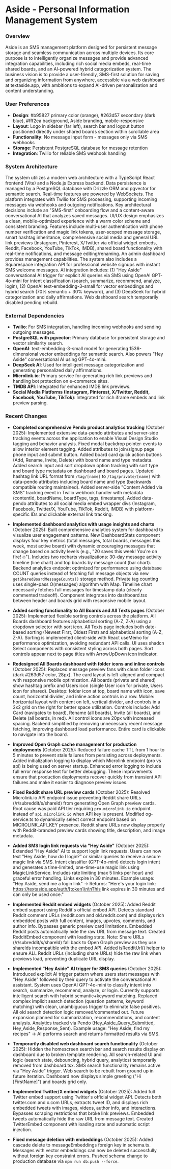 # Aside - Personal Information Management System

### Overview
Aside is an SMS management platform designed for persistent message storage and seamless communication across multiple devices. Its core purpose is to intelligently organize messages and provide advanced integration capabilities, including rich social media embeds, real-time shared boards, and an AI-powered hybrid categorization system. The business vision is to provide a user-friendly, SMS-first solution for saving and organizing information from anywhere, accessible via a web dashboard at textaside.app, with ambitions to expand AI-driven personalization and content understanding.

### User Preferences
- **Design**: #b95827 primary color (orange), #263d57 secondary (dark blue), #fff2ea background, Aside branding, mobile-responsive
- **Layout**: Logo in sidebar (far left), search bar and logout button positioned directly under shared boards section within scrollable area
- **Functionality**: No message input form - messages only via SMS webhooks
- **Storage**: Persistent PostgreSQL database for message retention
- **Integration**: Twilio for reliable SMS webhook handling

### System Architecture
The system utilizes a modern web architecture with a TypeScript React frontend (Vite) and a Node.js Express backend. Data persistence is managed by a PostgreSQL database with Drizzle ORM and pgvector for semantic search. Real-time features are powered by WebSockets. The platform integrates with Twilio for SMS processing, supporting incoming messages via webhooks and outgoing notifications. Key architectural decisions include an "SMS-first" onboarding flow and a content-aware conversational AI that analyzes saved messages. UI/UX design emphasizes a clean, mobile-optimized experience with a warm color scheme and consistent branding. Features include multi-user authentication with phone number verification and magic link tokens, user-scoped message storage, smart hashtag inheritance, comprehensive social media and general URL link previews (Instagram, Pinterest, X/Twitter via official widget embeds, Reddit, Facebook, YouTube, TikTok, IMDB), shared board functionality with real-time notifications, and message editing/renaming. An admin dashboard provides management capabilities. The system also includes a Squarespace integration API for professional website signups with instant SMS welcome messages. AI integration includes: (1) "Hey Aside" conversational AI trigger for explicit AI queries via SMS using OpenAI GPT-4o-mini for intent classification (search, summarize, recommend, analyze, login), (2) OpenAI text-embedding-3-small for vector embeddings and hybrid search (70% semantic + 30% keyword), and (3) DeepSeek for hybrid categorization and daily affirmations. Web dashboard search temporarily disabled pending rebuild.

### External Dependencies
- **Twilio**: For SMS integration, handling incoming webhooks and sending outgoing messages.
- **PostgreSQL with pgvector**: Primary database for persistent storage and vector similarity search.
- **OpenAI**: text-embedding-3-small model for generating 1536-dimensional vector embeddings for semantic search. Also powers "Hey Aside" conversational AI using GPT-4o-mini.
- **DeepSeek AI**: Used for intelligent message categorization and generating personalized daily affirmations.
- **Microlink.io**: Primary service for generating rich link previews and handling bot protection on e-commerce sites.
- **TMDB API**: Integrated for enhanced IMDB link previews.
- **Social Media Platforms (Instagram, Pinterest, X/Twitter, Reddit, Facebook, YouTube, TikTok)**: Integrated for rich iframe embeds and link preview parsing.

### Recent Changes
- **Completed comprehensive Pendo product analytics tracking** (October 2025): Implemented extensive data-pendo attributes and server-side tracking events across the application to enable Visual Design Studio tagging and behavior analysis. Fixed modal backdrop pointer-events to allow interior element tagging. Added attributes to join/signup page phone input and submit button. Added board card quick action buttons (Add, Rename, Invite, Delete) with board name and type metadata. Added search input and sort dropdown option tracking with sort type and board type metadata on dashboard and board pages. Updated hashtag link URL format from `/tag/[name]` to `/tag/private/[name]` with data-pendo attributes including board name and type (backwards compatible routing maintained). Added server-side "Content Added via SMS" tracking event in Twilio webhook handler with metadata (contentId, boardName, boardType, tags, timestamp). Added data-pendo attributes to all social media embed wrapper divs (Instagram, Facebook, Twitter/X, YouTube, TikTok, Reddit, IMDB) with platform-specific IDs and clickable external link tracking.

- **Implemented dashboard analytics with usage insights and charts** (October 2025): Built comprehensive analytics system for dashboard to visualize user engagement patterns. New DashboardStats component displays four key metrics (total messages, total boards, messages this week, most active board) with dynamic encouraging messages that change based on activity levels (e.g., "20 saves this week! You're on fire! 🔥"). Includes two recharts visualizations: 30-day message activity timeline (line chart) and top boards by message count (bar chart). Backend analytics endpoint optimized for performance using database COUNT queries instead of fetching full message objects via new `getSharedBoardMessageCounts()` storage method. Private tag counting uses single-pass O(messages) algorithm with Map. Timeline chart necessarily fetches full messages for timestamp data (clearly commented tradeoff). Component integrates into dashboard.tsx between header and boards grid with responsive mobile layout.

- **Added sorting functionality to All Boards and All Texts pages** (October 2025): Implemented flexible sorting controls across the platform. All Boards dashboard features alphabetical sorting (A-Z, Z-A) using a dropdown selector with sort icon. All Texts page includes both date-based sorting (Newest First, Oldest First) and alphabetical sorting (A-Z, Z-A). Sorting is implemented client-side with React useMemo for performance optimization, avoiding redundant API calls. UI uses shadcn Select components with consistent styling across both pages. Sort controls appear next to page titles with ArrowUpDown icon indicator.

- **Redesigned All Boards dashboard with folder icons and inline controls** (October 2025): Replaced message preview fans with clean folder icons (dark #263d57 color, 28px). The card layout is left-aligned and compact with responsive mobile optimization. All boards (private and shared) show hashtag prefix and Users icon (single User icon for private, Users icon for shared). Desktop: folder icon at top, board name with icon, save count, horizontal divider, and inline action controls in a row. Mobile: horizontal layout with content on left, vertical divider, and controls in a 2x2 grid on the right for better space utilization. Controls include: Add Card (navigates to board), Rename (all boards), Invite (all boards), and Delete (all boards, in red). All control icons are 20px with increased spacing. Backend simplified by removing unnecessary recent message fetching, improving dashboard load performance. Entire card is clickable to navigate into the board.


- **Improved Open Graph cache management for production deployments** (October 2025): Reduced failure cache TTL from 1 hour to 5 minutes to prevent stale failures from persisting across deployments. Added initialization logging to display which Microlink endpoint (pro vs api) is being used on server startup. Enhanced error logging to include full error response text for better debugging. These improvements ensure that production deployments recover quickly from transient API failures and make it easier to diagnose preview issues.
- **Fixed Reddit share URL preview cards** (October 2025): Resolved Microlink.io API endpoint issue preventing Reddit share URLs (/r/subreddit/s/shareId) from generating Open Graph preview cards. Root cause was paid API tier requiring `pro.microlink.io` endpoint instead of `api.microlink.io` when API key is present. Modified og-service.ts to dynamically select correct endpoint based on MICROLINK_API_KEY presence. Reddit share URLs now display properly with Reddit-branded preview cards showing title, description, and image metadata.
- **Added SMS login link requests via "Hey Aside"** (October 2025): Extended "Hey Aside" AI to support login link requests. Users can now text "Hey Aside, how do I login?" or similar queries to receive a secure magic link via SMS. Intent classifier (GPT-4o-mini) detects login intent and generates a time-limited, one-time-use magic link using MagicLinkService. Includes rate limiting (max 5 links per hour) and graceful error handling. Links expire in 30 minutes. Example usage: "Hey Aside, send me a login link" → Returns: "Here's your login link: https://textaside.app/auth/[token]\n\nThis link expires in 30 minutes and can only be used once."
- **Implemented Reddit embed widgets** (October 2025): Added Reddit embed support using Reddit's official embed API. Detects standard Reddit comment URLs (reddit.com and old.reddit.com) and displays rich embedded posts with full content, images, upvotes, comments, and author info. Bypasses generic preview card limitations. Embedded Reddit posts automatically hide the raw URL from message text. Created RedditEmbed component with loading state. Note: Share URLs (/r/subreddit/s/shareId) fall back to Open Graph preview as they use shareIds incompatible with the embed API. Added isRedditUrl() helper to ensure ALL Reddit URLs (including share URLs) hide the raw link when previews load, preventing duplicate URL display.
- **Implemented "Hey Aside" AI trigger for SMS queries** (October 2025): Introduced explicit AI trigger pattern where users start messages with "Hey Aside" followed by their query to activate the conversational AI assistant. System uses OpenAI GPT-4o-mini to classify intent into search, summarize, recommend, analyze, or login. Currently supports intelligent search with hybrid semantic+keyword matching. Replaced complex implicit search detection (question patterns, keyword matching) with clean, unambiguous trigger to eliminate false positives. All old search detection logic removed/commented out. Future expansion planned for summarization, recommendations, and content analysis. Analytics tracked via Pendo (Hey_Aside_Query_Submitted, Hey_Aside_Response_Sent). Example usage: "Hey Aside, find my recipes" → AI performs search and returns formatted results via SMS.
- **Temporarily disabled web dashboard search functionality** (October 2025): Hidden the homescreen search bar and search results display on dashboard due to broken template rendering. All search-related UI and logic (search state, debouncing, hybrid query, analytics) temporarily removed from dashboard.tsx. SMS search functionality remains active via "Hey Aside" trigger. Web search to be rebuilt from ground up in future iteration. Dashboard now displays simple greeting ("Hi [FirstName]") and boards grid only.
- **Implemented Twitter/X embed widgets** (October 2025): Added full Twitter embed support using Twitter's official widget API. Detects both twitter.com and x.com URLs, extracts tweet ID, and displays rich embedded tweets with images, videos, author info, and interactions. Bypasses scraping restrictions that broke link previews. Embedded tweets automatically hide the raw URL from message text. Created TwitterEmbed component with loading state and automatic script injection.
- **Fixed message deletion with embeddings** (October 2025): Added cascade delete to messageEmbeddings foreign key in schema.ts. Messages with vector embeddings can now be deleted successfully without foreign key constraint errors. Pushed schema change to production database via `npm run db:push --force`.